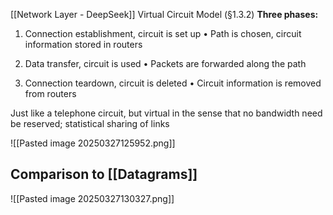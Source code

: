 [[Network Layer - DeepSeek]]
Virtual Circuit Model (§1.3.2)
**Three phases:**

1. Connection establishment, circuit is set up
• Path is chosen, circuit information stored in routers

2. Data transfer, circuit is used
• Packets are forwarded along the path

3. Connection teardown, circuit is deleted
• Circuit information is removed from routers

Just like a telephone circuit, but virtual in the sense that no bandwidth need be reserved; statistical sharing of links

![[Pasted image 20250327125952.png]]

## Comparison to [[Datagrams]]
![[Pasted image 20250327130327.png]]